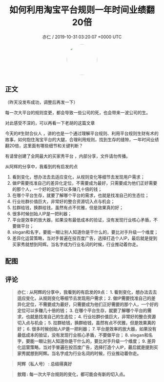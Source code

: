 <h1 align="center">如何利用淘宝平台规则一年时间业绩翻20倍</h1>
<p align="center">
    <a>亦仁 / 2019-10-31 03:20:07 &#43;0000 UTC</a>
</p>

<div align="center">
    <img src="https://images.zsxq.com/Fn3NQqCN8nuGF86yZPXSbEsl0mb3?e=1590940799&amp;token=kIxbL07-8jAj8w1n4s9zv64FuZZNEATmlU_Vm6zD:pfbNc8W3hS0oYG_hyXXh_rHMHuc=" width="100" height="100" style="border:1px solid;border-radius:50%; color:#ffffff"/>
</div>

## 正文

<div>
 

（昨天没发布成功，调整后再发一下） 

每一次大平台的规则变更，都会导致一些公司的死，也会带来一波公司的生。 

对此感受不深的，可以再看一下老胡的这篇文章

今天的#生财合伙人 ，讲的也是一个通过理解平台规则、利用平台规则生财有术的故事，如何抱住淘宝平台的大腿，合理利用规则，找到生存的缝隙，一年时间业绩翻20倍，这里面有哪些细节和关键判断？ 

有请曾创建了全网最大的买家秀平台    ，内部分享，文件请勿传播。

从阿辉的分享中，我看到的有启发的点

1. 看到变化，想办法去去适应变化，从规则变化等细节去发现用户需求；
2. 做IP需要找准自己的差异化定位，不需要成为最好，只需要成为他们正好需要的那个人，一个好的定位可以多赚几十倍的钱；
3. 在哪个平台生存，就要了解哪个平台的需求，也就是找准自己的生态位；
4. 行业社群价值巨大，非常好的整合资源切入点与机会；
5. 拉群给钱，换群给钱，虽然有点不优雅，但是效果真的好；
6. 很多时候创始人IP是一把利器；
7. 平台是效率的放大器，如果没有最低成本的验证，没有发现行业核心矛盾，不要做平台；
8. slogan和名字，要能一眼让别人知道你是干什么的，要比对手升级一个维度；
9. 差异化运营策略，当对手普遍在投百度广告，选择打造个人IP，最后就是提到买家秀就想到阿辉。当名字成为行业名词的时候，行业推动着你走。
</div>

## 配图
<div class="image" align="center">

</div>

## 评论

<div align="left">
<div>

<blockquote >
<span> <strong>亦仁 : 从阿辉的分享中，我看到的有启发的9点：
1. 看到变化，想办法去去适应变化，从规则变化等细节去发现用户需求；
2. 做IP需要找准自己的差异化定位，不需要成为最好，只需要成为他们正好需要的那个人，一个好的定位可以多赚几十倍的钱；
3. 在哪个平台生存，就要了解哪个平台的需求，也就是找准自己的生态位；
4. 行业社群价值巨大，非常好的整合资源切入点与机会；
5. 拉群给钱，换群给钱，虽然有点不优雅，但是效果真的好；
6. 很多时候创始人IP是一把利器；
7. 平台是效率的放大器，如果没有最低成本的验证，没有发现行业核心矛盾，不要做平台；
8. slogan和名字，要能一眼让别人知道你是干什么的，要比对手升级一个维度；
9. 差异化运营策略，当对手普遍在投百度广告，选择打造个人IP，最后就是提到买家秀就想到阿辉。当名字成为行业名词的时候，行业推动着你走。 </strong></span>
</blockquote>

<blockquote >
<span> <strong>阿辉（私人号） : 总结得真好 </strong></span>
</blockquote>

<blockquote >
<span> <strong>敖翔 : 每一次大平台规则的变化，都可能会有新的切入点。 </strong></span>
</blockquote>

</div>
</div>